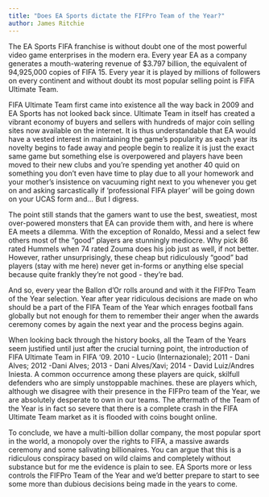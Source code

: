```yaml
---
title: "Does EA Sports dictate the FIFPro Team of the Year?"
author: James Ritchie
---
```


The EA Sports FIFA franchise is without doubt one of the most powerful video game enterprises in the modern era.  Every year EA as a company generates a mouth-watering revenue of $3.797 billion, the equivalent of 94,925,000 copies of FIFA 15.  Every year it is played by millions of followers on every continent and without doubt its most popular selling point is FIFA Ultimate Team.

FIFA Ultimate Team first came into existence all the way back in 2009 and EA Sports has not looked back since.  Ultimate Team in itself has created a vibrant economy of buyers and sellers with hundreds of major coin selling sites now available on the internet.  It is thus understandable that EA would have a vested interest in maintaining the game’s popularity as each year its novelty begins to fade away and people begin to realize it is just the exact same game but something else is overpowered and players have been moved to their new clubs and you’re spending yet another 40 quid on something you don’t even have time to play due to all your homework and your mother’s insistence on vacuuming right next to you whenever you get on and asking sarcastically if ‘professional FIFA player’ will be going down on your UCAS form and… But I digress.

The point still stands that the gamers want to use the best, sweatiest, most over-powered monsters that EA can provide them with, and here is where EA meets a dilemma.  With the exception of Ronaldo, Messi and a select few others most of the “good” players are stunningly mediocre.  Why pick 86 rated Hummels when 74 rated Zouma does his job just as well, if not better.  However, rather unsurprisingly, these cheap but ridiculously “good” bad players (stay with me here) never get in-forms or anything else special because quite frankly they’re not good - they’re bad.

And so, every year the Ballon d’Or rolls around and with it the FIFPro Team of the Year selection.  Year after year ridiculous decisions are made on who should be a part of the FIFA Team of the Year which enrages football fans globally but not enough for them to remember their anger when the awards ceremony comes by again the next year and the process begins again.

When looking back through the history books, all the Team of the Years seem justified until just after the crucial turning point, the introduction of FIFA Ultimate Team in FIFA ‘09.  2010 - Lucio (Internazionale); 2011 - Dani Alves; 2012 -Dani Alves; 2013 - Dani Alves/Xavi; 2014 - David Luiz/Andres Iniesta.  A common occurrence among these players are quick, skilfull defenders who are simply unstoppable machines.  these are players which, although we disagree with their presence in the FIFPro team of the Year, we are absolutely desperate to own in our teams.  The aftermath of the Team of the Year is in fact so severe that there is a complete crash in the FIFA Ultimate Team market as it is flooded with coins bought online.

To conclude, we have a multi-billion dollar company, the most popular sport in the world, a monopoly over the rights to FIFA, a massive awards ceremony and some salivating billionaires.  You can argue that this is a ridiculous conspiracy based on wild claims and completely without substance but for me the evidence is plain to see.  EA Sports more or less controls the FIFPro Team of the Year and we’d better prepare to start to see some more than dubious decisions being made in the years to come.
